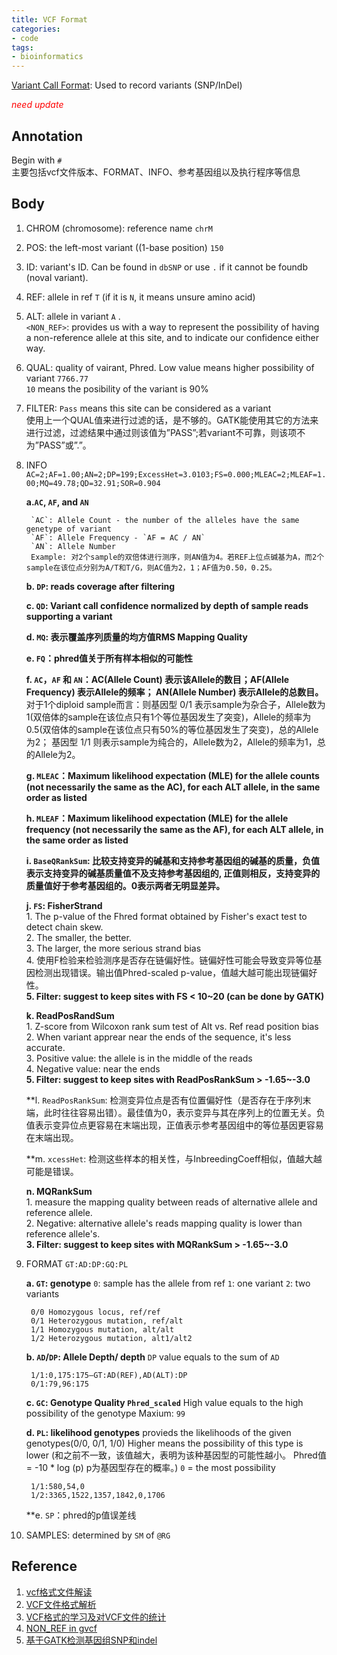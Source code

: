 ```yaml
---
title: VCF Format
categories: 
- code
tags: 
- bioinformatics
---
```


[Variant Call Format](http://gatkforums.broadinstitute.org/discussion/1268/how-should-i-interpret-vcf-files-produced-by-the-gatk): Used to record variants (SNP/InDel)

<span style="color:red">*need update*</span>

## Annotation
Begin with `#` <br>
主要包括vcf文件版本、FORMAT、INFO、参考基因组以及执行程序等信息


## Body
1. CHROM (chromosome): reference name `chrM`
2. POS: the left-most variant ((1-base position) `150`
3. ID: variant's ID. Can be found in `dbSNP` or use `.` if it cannot be foundb (noval variant).
4. REF: allele in ref `T` (if it is `N`, it means unsure amino acid)
5. ALT: allele in variant `A` .  <br>
`<NON_REF>`: provides us with a way to represent the possibility of having a non-reference allele at this site, and to indicate our confidence either way.

6. QUAL: quality of vairant, Phred. Low value means higher possibility of variant `7766.77` <br>
`10` means the posibility of the variant is 90%

7. FILTER: `Pass` means this site can be considered as a variant <br>
使用上一个QUAL值来进行过滤的话，是不够的。GATK能使用其它的方法来进行过滤，过滤结果中通过则该值为”PASS”;若variant不可靠，则该项不为”PASS”或”.”。

8. INFO `AC=2;AF=1.00;AN=2;DP=199;ExcessHet=3.0103;FS=0.000;MLEAC=2;MLEAF=1.00;MQ=49.78;QD=32.91;SOR=0.904`
   
   **a.`AC`, `AF`, and `AN`**
   
        `AC`: Allele Count - the number of the alleles have the same genetype of variant
        `AF`: Allele Frequency - `AF = AC / AN`
        `AN`: Allele Number
        Example: 对2个sample的双倍体进行测序，则AN值为4。若REF上位点碱基为A，而2个sample在该位点分别为A/T和T/G，则AC值为2，1；AF值为0.50，0.25。
        
    **b. `DP`: reads coverage after filtering**
    
    **c. `QD`: Variant call confidence normalized by depth of sample reads supporting a variant**
    
    **d. `MQ`: 表示覆盖序列质量的均方值RMS Mapping Quality**
    
    **e. `FQ`：phred值关于所有样本相似的可能性**
    
    **f. `AC`，`AF` 和 `AN`：AC(Allele Count) 表示该Allele的数目；AF(Allele Frequency) 表示Allele的频率； AN(Allele Number) 表示Allele的总数目。**<br>
     对于1个diploid sample而言：则基因型 0/1 表示sample为杂合子，Allele数为1(双倍体的sample在该位点只有1个等位基因发生了突变)，Allele的频率为0.5(双倍体的sample在该位点只有50%的等位基因发生了突变)，总的Allele为2； 基因型 1/1 则表示sample为纯合的，Allele数为2，Allele的频率为1，总的Allele为2。
     
     **g. `MLEAC`：Maximum likelihood expectation (MLE) for the allele counts (not necessarily the same as the AC), for each ALT allele, in the same order as listed**
     
     **h.  `MLEAF`：Maximum likelihood expectation (MLE) for the allele frequency (not necessarily the same as the AF), for each ALT allele, in the same order as listed**
     
     **i. `BaseQRankSum`: 比较支持变异的碱基和支持参考基因组的碱基的质量，负值表示支持变异的碱基质量值不及支持参考基因组的, 正值则相反，支持变异的质量值好于参考基因组的。0表示两者无明显差异。**
    
    **j. `FS`: FisherStrand**<br>
        1. The p-value of the Fhred format obtained by Fisher's exact test to detect chain skew.<br>
        2. The smaller, the better.<br>
        3. The larger, the more serious strand bias<br>
        4. 使用F检验来检验测序是否存在链偏好性。链偏好性可能会导致变异等位基因检测出现错误。输出值Phred-scaled p-value，值越大越可能出现链偏好性。<br>
        **5. Filter: suggest to keep sites with FS < 10~20 (can be done by GATK)**
        
    **k. ReadPosRandSum**<br>
        1. Z-score from Wilcoxon rank sum test of Alt vs. Ref read position bias<br>
        2. When variant apprear near the ends of the sequence, it's less accurate.<br>
        3. Positive value: the allele is in the middle of the reads<br>
        4. Negative value: near the ends<br>
        **5. Filter: suggest to keep sites with ReadPosRankSum > -1.65~-3.0**<br>
    
    **l. `ReadPosRankSum`: 检测变异位点是否有位置偏好性（是否存在于序列末端，此时往往容易出错）。最佳值为0，表示变异与其在序列上的位置无关。负值表示变异位点更容易在末端出现，正值表示参考基因组中的等位基因更容易在末端出现。
    
    **m.  `xcessHet`: 检测这些样本的相关性，与InbreedingCoeff相似，值越大越可能是错误。
        
    **n. MQRankSum**<br>
        1. measure the mapping quality between reads of alternative allele and reference allele.<br>
        2. Negative: alternative allele's reads mapping quality is lower than reference allele's.<br>
        **3. Filter: suggest to keep sites with MQRankSum > -1.65~-3.0**

9. FORMAT `GT:AD:DP:GQ:PL`

    **a. `GT`: genotype**
        `0`: sample has the allele from ref
        `1`: one variant
        `2`: two variants

        0/0 Homozygous locus, ref/ref
        0/1 Heterozygous mutation, ref/alt
        1/1 Homozygous mutation, alt/alt
        1/2 Heterozygous mutation, alt1/alt2
        
    **b. `AD`/`DP`: Allele Depth/ depth**
        `DP` value equals to the sum of `AD`
        
        1/1:0,175:175—GT:AD(REF),AD(ALT):DP
        0/1:79,96:175
        
    **c. `GC`: Genotype Quality `Phred_scaled`**
        High value equals to the high possibility of the genotype
        Maxium: `99`
        
    **d. `PL`: likelihood genotypes**
        provieds the likelihoods of the given genotypes(0/0, 0/1, 1/0)
        Higher means the possibility of this type is lower (和之前不一致，该值越大，表明为该种基因型的可能性越小。 Phred值 = -10 * log (p) p为基因型存在的概率。)
        `0` = the most possibility
        
        1/1:580,54,0
        1/2:3365,1522,1357,1842,0,1706
    **e. `SP`：phred的p值误差线
        
10. SAMPLES: determined by `SM` of `@RG` 

## Reference
1. [vcf格式文件解读](https://blog.csdn.net/genome_denovo/article/details/78697679)
2. [VCF文件格式解析](https://www.jianshu.com/p/13f162636164)
3. [VCF格式的学习及对VCF文件的统计](https://www.jianshu.com/p/38f734ae47f5)
4. [NON_REF in gvcf](https://gatkforums.broadinstitute.org/gatk/discussion/4216/non-ref-in-gvcf)
5. [基于GATK检测基因组SNP和indel](https://www.jianshu.com/p/38f734ae47f5)

